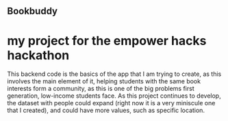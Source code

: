 ## Bookbuddy
# my project for the empower hacks hackathon
This backend code is the basics of the app that I am trying to create, as this involves the main element of it, helping students with the same book interests form a community, as this is one of the big problems first generation, low-income students face.
As this project continues to develop, the dataset with people could expand (right now it is a very miniscule one that I created), and could have more values, such as specific location.

